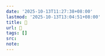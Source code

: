 ```yaml
---
date: '2025-10-13T11:27:38+08:00'
lastmod: '2025-10-13T13:04:51+08:00'
title: 󰘷
url: 󰘷
tags: []
src:
note:
---
```

